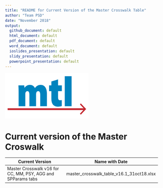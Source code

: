 ```yaml
---
title: "README for Current Version of the Master Crosswalk Table"
author: "Team PSD"
date: "November 2018"
output: 
  github_document: default
  html_document: default
  pdf_document: default
  word_document: default
  ioslides_presentation: default
  slidy_presentation: default
  powerpoint_presentation: default
---
```


<img src = "https://github.com/lzim/teampsd/blob/master/resources/logos/mtl_sq_sm.png"
     height = "150" width = "275">  


# Current version of the Master Croswalk

Current Version | Name with Date |
--- |  --- |  
Master Crosswalk v16 for CC, MM, PSY, AGG and SPParams tabs | master_crosswalk_table_v16.1_31oct18.xlsx |
